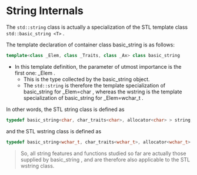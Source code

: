 # String Internals

The `std::string` class is actually a specialization of the STL template class `std::basic_string <T>` .

The template declaration of container class basic_string is as follows:
````c++
template<class _Elem, class _Traits, class _Ax> class basic_string
````

* In this template definition, the parameter of utmost importance is the first one: _Elem .
	* This is the type collected by the basic_string object. 
	* The `std::string` is therefore the template specialization of basic_string for _Elem=char , whereas the wstring is the template specialization of basic_string for _Elem=wchar_t .

In other words, the STL string class is defined as

````c++
typedef basic_string<char, char_traits<char>, allocator<char> > string;
````

and the STL wstring class is defined as

````c++
typedef basic_string<wchar_t, char_traits<wchar_t>, allocator<wchar_t> > string;	
````

> So, all string features and functions studied so far are actually those supplied by basic_string , and are therefore also applicable to the STL wstring class.
